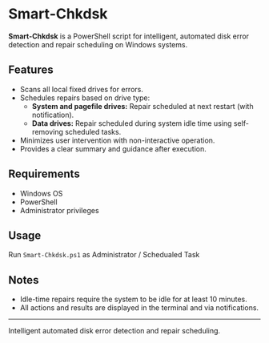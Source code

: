 # Smart-Chkdsk

**Smart-Chkdsk** is a PowerShell script for intelligent, automated disk error detection and repair scheduling on Windows systems.

## Features

- Scans all local fixed drives for errors.
- Schedules repairs based on drive type:
  - **System and pagefile drives:** Repair scheduled at next restart (with notification).
  - **Data drives:** Repair scheduled during system idle time using self-removing scheduled tasks.
- Minimizes user intervention with non-interactive operation.
- Provides a clear summary and guidance after execution.

## Requirements

- Windows OS
- PowerShell
- Administrator privileges

## Usage

Run `Smart-Chkdsk.ps1` as Administrator / Schedualed Task

## Notes

- Idle-time repairs require the system to be idle for at least 10 minutes.
- All actions and results are displayed in the terminal and via notifications.

---

Intelligent automated disk error detection and repair scheduling.
